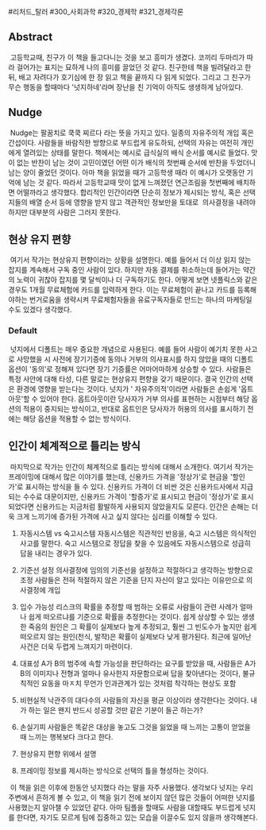 #리처드_탈러 #300_사회과학 #320_경제학 #321_경제각론

## Abstract
 고등학교때, 친구가 이 책을 들고다니는 것을 보고 흥미가 생겼다. 코끼리 두마리가 따라 걸어가는 표지는 묘하게 나의 흥미를 끌었던 것 같다. 친구한테 책을 빌려달라고 한 뒤, 배고 자려다가 호기심에 한 장 읽고 책을 끝까지 다 읽게 되었다. 그리고 그 친구가 무슨 행동을 할때마다 '넛지하네'라며 장난을 친 기억이 아직도 생생하게 남아있다.  
## Nudge
 Nudge는 팔꿈치로 쿡쿡 찌르다 라는 뜻을 가지고 있다. 일종의 자유주의적 개입 혹은 간섭이다. 사람들을 바람직한 방향으로 부드럽게 유도하되, 선택의 자유는 여전히 개인에게 열려있는 상태를 말한다. 책에서는 예시로 급식실의 배식 순서를 예시로 들었다. 맛이 없는 반찬이 남는 것이 고민이였던 어떤 이가 배식의 첫번째 순서에 반찬을 두었더니 남는 양이 줄었던 것이다. 아마 책을 읽었을 때가 고등학생 때라 이 예시가 오랫동안 기억에 남는 것 같다. 따라서 고등학교때 맛이 없게 느껴졌던 연근조림을 첫번째에 배치하면 어떨까라고 생각했다. 합리적인 인간이라면 단순히 정보가 제시되는 방식, 혹은 선택지들의 배열 순서 등에 영향을 받지 않고 객관적인 정보만을 토대로  의사결정을 내려야 하지만 대부분의 사람은 그러지 못한다.
## 현상 유지 편향 
 여기서 작가는 현상유지 편향이라는 상황을 설명한다. 예를 들어서 더 이상 읽지 않는 잡지를 계속해서 구독 중인 사람이 있다. 하지만 자동 결제를 취소하는데 들어가는 약간의 노력이 귀찮아 잡지를 몇 달씩이나 더 구독하기도 한다. 어떻게 보면 넷플릭스와 같은 경우도 1개월 무료체험에 카드를 입력하게 한다. 이는 무료체험이 끝나고 카드를 등록해야하는 번거로움을 생략시켜 무료체험자들을 유료구독자들로 만드는 하나의 마케팅일 수도 있겠다 생각했다.
### Default
 넛지에서 디폴트는 매우 중요한 개념으로 사용된다. 예를 들어 사람이 예기치 못한 사고로 사망했을 시 사전에 장기기증에 동의나 거부의 의사표시를 하지 않았을 때의 디폴트 옵션이 '동의'로 정해져 있다면 장기 기증률은 어마어마하게 상승할 수 있다. 사람들은 특정 사안에 대해 타성, 다른 말로는 현상유지 편향을 갖기 때문이다. 결국 인간의 선택은 환경에 영향을 받는다는 것이다. 넛지가 ' 자유주의적'이라면 사람들은 손쉽게 '옵트아웃'할 수 있어야 한다. 옵트아웃이란 당사자가 거부 의사를 표현하는 시점부터 해당 옵션의 적용이 중지되는 방식이고, 반대로 옵트인은 당사자가 허용의 의사를 표시하기 전에는 해당 옵션을 적용할 수 없는 방식이다. 
## 인간이 체계적으로 틀리는 방식
 마지막으로 작가는 인간이 체계적으로 틀리는 방식에 대해서 소개한다. 여기서 작가는 프레이밍에 대해서 많은 이야기를 했는데, 신용카드 가격을 '정상가'로 현금을 '할인가'로 표시하는 방식을 들 수 있다. 신용카드 가격이 더 비싼 것은 신용카드사에서 지급되는 수수료 대문이지만, 신용카드 가격이 '할증가'로 표시되고 현금이 '정상가'로 표시되었다면 신용카드는 지금처럼 활발하게 사용되지 않았을지도 모른다. 인간은 손해는 더욱 크게 느끼기에 증가된 가격에 사고 싶지 않다는 심리를 이해할 수 있다. 
 
 1. 자동시스템 vs 숙고시스템
    자동시스템은 직관적인 반응을, 숙고 시스템은 의식적인 사고를 말한다.
    숙고 시스템으로 정답을 찾을 수 있음에도 자동시스템으로 성급히 답을 내리는 경우가 있다.
    
 2. 기준선 설정
    의사결정에 임의의 기준선을 설정하고 적절하다고 생각하는 방향으로 조정
    사람들은 전혀 적절하지 않은 기준을 단지 자신이 알고 있다는 이유만으로 의사결정에 개입
    
 3. 입수 가능성
    리스크의 확률을 추정할 때 범하는 오류로 사람들이 관련 사례가 얼마나 쉽게 떠오르냐를 기준으로 확률을 추정한다는 것이다.
    쉽게 상상할 수 있는 생생한 죽음의 원인은 그 확률이 실제보다 높게 추정되고,
    훨씬 그 빈도수가 높지만 쉽게 떠오르지 않는 원인(천식, 발작)은 확률이 실제보다 낮게 평가된다.
    최근에 일어난 사건은 더욱 두렵게 느껴지기 마련이다.
    
 4. 대표성
    A가 B의 범주에 속할 가능성을 판단하라는 요구를 받았을 때, 사람들은 A가 B의 이미지나 전형과 얼마나 유사한지 자문함으로써 답을 찾아낸다는 것이다,
    불규칙적인 요동을 마ㅈ치 무언가 인과관계가 있는 것처럼 착각하는 현상도 포함
    
 5. 비현실적 낙관주의
    대다수의 사람들의 자신을 평균 이상이라 생각한다는 것이다.
    내가 하는 일은 왠지 반드시 성공할 것만 같은 기분이 들곤 하는가?
    
 6. 손실기피
    사람들은 똑같은 대상을 놓고도 그것을 잃었을 때 느끼는 고통이 얻었을 때 느끼는 행복보다 크다고 한다.
    
 7. 현상유지 편향
    위에서 설명
    
 8. 프레이밍
    정보를 제시하는 방식으로 선택의 틀을 형성하는 것이다.
    
 이 책을 읽은 이후에 한동안 넛지했다 라는 말을 자주 사용했다. 생각보다 넛지는 우리 주변에서 흔하게 볼 수 있고, 이 책을 읽기 전에 보이지 않던 많은 것들이 어떠한 넛지를 사용했는지 알아챌 수 있었던 같다. 아마 팀플을 할때도 사람을 대할때도 부드럽게 넛지를 한다면, 자기도 모르게 팀에 집중하고 있는 모습을 이끌수도 있지 않을까 생각해본다.